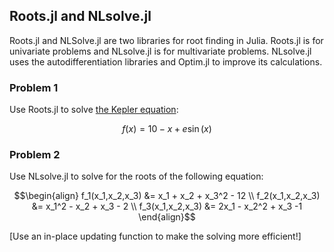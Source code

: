 
## Roots.jl and NLsolve.jl

Roots.jl and NLSolve.jl are two libraries for root finding in Julia. Roots.jl is for univariate problems and NLsolve.jl is for multivariate problems. NLsolve.jl uses the autodifferentiation libraries and Optim.jl to improve its calculations.

### Problem 1

Use Roots.jl to solve [the Kepler equation](https://github.com/JuliaMath/Roots.jl#usage-examples):

$$ f(x) = 10 - x + e \sin(x) $$

### Problem 2

Use NLsolve.jl to solve for the roots of the following equation:

$$\begin{align}
f_1(x_1,x_2,x_3) &= x_1 + x_2 + x_3^2 - 12 \\
f_2(x_1,x_2,x_3) &= x_1^2 - x_2 + x_3 - 2 \\
f_3(x_1,x_2,x_3) &= 2x_1 - x_2^2 + x_3 -1
\end{align}$$

[Use an in-place updating function to make the solving more efficient!]
